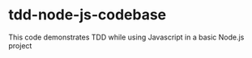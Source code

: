 # tdd-node-js-codebase
This code demonstrates TDD while using Javascript in a basic Node.js project
